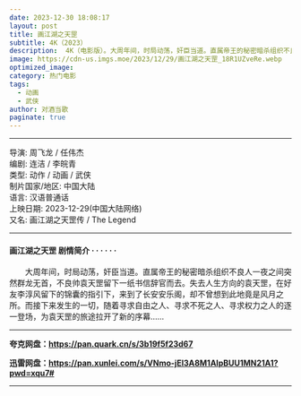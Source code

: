 ```yaml
---
date: 2023-12-30 18:08:17
layout: post
title: 画江湖之天罡
subtitle: 4K（2023）
description:  4K（电影版）。大周年间，时局动荡，奸臣当道。直属帝王的秘密暗杀组织不良人一夜之间突然群龙无首，不良帅袁天罡留下一纸书信辞官而去。失去人生方向的袁天罡，在好友李淳风留下的锦囊的指引下，来到了长安安乐阁，却不曾想到此地竟是风月之所...
image: https://cdn-us.imgs.moe/2023/12/29/画江湖之天罡_18R1UZveRe.webp
optimized_image: 
category: 热门电影
tags:
  - 动画
  - 武侠
author: 对酒当歌
paginate: true
---
```


---

导演: 周飞龙 / 任伟杰  
编剧: 连洁 / 李皖青  
类型: 动作 / 动画 / 武侠  
制片国家/地区: 中国大陆  
语言: 汉语普通话  
上映日期: 2023-12-29(中国大陆网络)  
又名: 画江湖之天罡传 / The Legend  

---

#### 画江湖之天罡 剧情简介 · · · · · ·

　　大周年间，时局动荡，奸臣当道。直属帝王的秘密暗杀组织不良人一夜之间突然群龙无首，不良帅袁天罡留下一纸书信辞官而去。失去人生方向的袁天罡，在好友李淳风留下的锦囊的指引下，来到了长安安乐阁，却不曾想到此地竟是风月之所。而接下来发生的一切，随着寻求自由之人、寻求不死之人、寻求权力之人的逐一登场，为袁天罡的旅途拉开了新的序幕……

---

**夸克网盘：<https://pan.quark.cn/s/3b19f5f23d67>**

**迅雷网盘：<https://pan.xunlei.com/s/VNmo-jEl3A8M1AlpBUU1MN21A1?pwd=xqu7#>**

---
